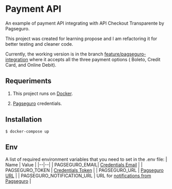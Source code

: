 # Payment API

An example of payment API integrating with API Checkout Transparente by Pagseguro. 

This project was created for learning propose and I am refactoring it for better testing and cleaner code.

Currently, the working version is in the branch [feature/pagseguro-integration](https://github.com/iammateus/payment-api/tree/feature/pagseguro-integration) where it accepts all the three payment options ( Boleto, Credit Card, and Online Debit).

## Requeriments

 1. This project runs on [Docker](https://docs.docker.com/).
   
 2. [Pagseguro](https://dev.pagseguro.uol.com.br/reference/checkout-transparente#autenticacao) credentials.
 
## Installation
    $ docker-compose up
    
## Env
A list of required environment variables that you need to set in the .env file:
| Name | Value |
|--|--|
| PAGSEGURO_EMAIL| [Credentials Email](https://dev.pagseguro.uol.com.br/reference/checkout-transparente#autenticacao) |
| PAGSEGURO_TOKEN | [Credentials Token](https://dev.pagseguro.uol.com.br/reference/checkout-transparente#autenticacao) | 
| PAGSEGURO_URL | [Pagseguro URL](https://dev.pagseguro.uol.com.br/reference/checkout-transparente#transparente-ambientes-disponiveis) | 
| PAGSEGURO_NOTIFICATION_URL | URL for [notifications from Pagseguro](https://m.pagseguro.uol.com.br/v2/guia-de-integracao/api-de-notificacoes.html?_rnt=dd#!rmcl) |